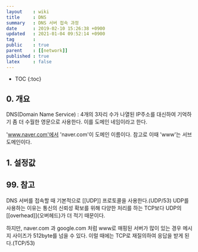 ```yaml
---
layout    : wiki
title     : DNS
summary   : DNS 서버 접속 과정
date      : 2019-02-10 15:26:38 +0900
updated   : 2021-01-04 09:52:14 +0900
tag       :
public    : true
parent    : [[network]]
published : true
latex     : false
---
```

* TOC
{:toc}

## 0. 개요

DNS(Domain Name Service) : 4개의 3자리 수가 나열된 IP주소를 대신하여 기억하기 좀 더 수월한 영문으로 사용한다. 이를 도메인 네임이라고 한다.

'www.naver.com'에서 'naver.com'이 도메인 이름이다. 참고로 이때 'www'는 서브 도메인이다.


## 1. 설정값


## 99. 참고

DNS 서버를 접속할 때 기본적으로 [[UDP]] 프로토콜을 사용한다.(UDP/53) 
UDP를 사용하는 이유는 통신의 신뢰성 확보를 위해 다양한 처리를 하는 TCP보다 UDP의 [[overhead]]{오버헤드}가 더 적기 때문이다. 

하지만, naver.com 과 google.com 처럼 www로 매핑된 서버가 많이 있는 경우 메시지 사이즈가 512byte를 넘을 수 있다. 이럴 때에는 TCP로 재질의하여 응답을 받게 된다.(TCP/53)
